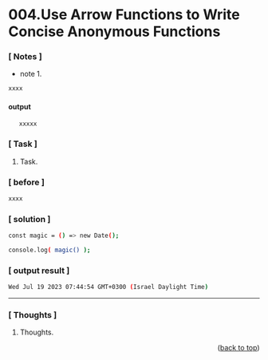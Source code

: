 <a name="topage"></a>

# 004.Use Arrow Functions to Write Concise Anonymous Functions

### [ Notes ]
  * note 1.

```sh
xxxx
```
#### output
```sh
   xxxxx
```

### [ Task ]
  1. Task.

### [ before ]

```sh
xxxx
```

### [ solution ]

```sh
const magic = () => new Date();

console.log( magic() );
```

### [ output result ]

```sh
Wed Jul 19 2023 07:44:54 GMT+0300 (Israel Daylight Time)
```

-----

### [ Thoughts ]

  1. Thoughts.


<p align="right">(<a href="#topage">back to top</a>)</p>
<br/>
<br/>
